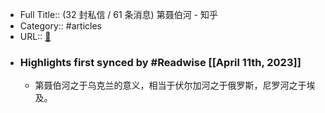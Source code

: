- Full Title:: (32 封私信 / 61 条消息) 第聂伯河 - 知乎
- Category:: #articles
- URL:: [🔗](https://www.zhihu.com/topic/20296972/hot)
- ### Highlights first synced by #Readwise [[April 11th, 2023]]
    - 第聂伯河之于乌克兰的意义，相当于伏尔加河之于俄罗斯，尼罗河之于埃及。

